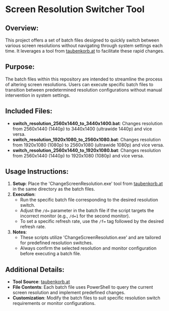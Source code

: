 # Screen Resolution Switcher Tool

## Overview:
This project offers a set of batch files designed to quickly switch between various screen resolutions without navigating through system settings each time. It leverages a tool from [taubenkorb.at](https://tools.taubenkorb.at/change-screen-resolution/) to facilitate these rapid changes.

## Purpose:
The batch files within this repository are intended to streamline the process of altering screen resolutions. Users can execute specific batch files to transition between predetermined resolution configurations without manual intervention in system settings.

## Included Files:
- **switch_resolution_2560x1440_to_3440x1400.bat**: Changes resolution from 2560x1440 (1440p) to 3440x1400 (ultrawide 1440p) and vice versa.
- **switch_resolution_1920x1080_to_2560x1080.bat**: Changes resolution from 1920x1080 (1080p) to 2560x1080 (ultrawide 1080p) and vice versa.
- **switch_resolution_2560x1440_to_1920x1080.bat**: Changes resolution from 2560x1440 (1440p) to 1920x1080 (1080p) and vice versa.

## Usage Instructions:
1. **Setup**: Place the 'ChangeScreenResolution.exe' tool from [taubenkorb.at](https://tools.taubenkorb.at/change-screen-resolution/) in the same directory as the batch files.
2. **Execution**:
    - Run the specific batch file corresponding to the desired resolution switch.
    - Adjust the `/d=` parameter in the batch file if the script targets the incorrect monitor (e.g., `/d=1` for the second monitor).
    - To set a specific refresh rate, use the `/f=` tag followed by the desired refresh rate.
3. **Notes**:
    - These scripts utilize 'ChangeScreenResolution.exe' and are tailored for predefined resolution switches.
    - Always confirm the selected resolution and monitor configuration before executing a batch file.

## Additional Details:
- **Tool Source**: [taubenkorb.at](https://tools.taubenkorb.at/change-screen-resolution/)
- **File Contents**: Each batch file uses PowerShell to query the current screen resolution and implement predefined changes.
- **Customization**: Modify the batch files to suit specific resolution switch requirements or monitor configurations.
